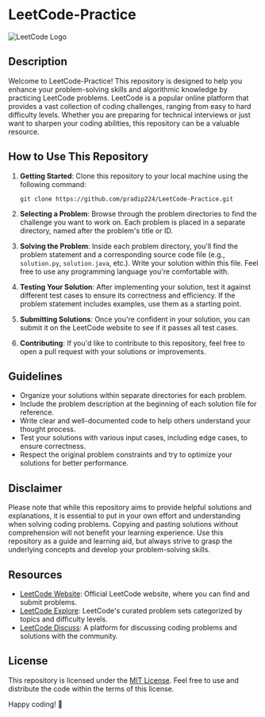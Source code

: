 # LeetCode-Practice

![LeetCode Logo](https://assets.leetcode.com/static_assets/public/webpack_bundles/images/logo-dark.e99485d9b.svg)

## Description

Welcome to LeetCode-Practice! This repository is designed to help you enhance your problem-solving skills and algorithmic knowledge by practicing LeetCode problems. LeetCode is a popular online platform that provides a vast collection of coding challenges, ranging from easy to hard difficulty levels. Whether you are preparing for technical interviews or just want to sharpen your coding abilities, this repository can be a valuable resource.

## How to Use This Repository

1. **Getting Started**: Clone this repository to your local machine using the following command:

   ```
   git clone https://github.com/pradip224/LeetCode-Practice.git
   ```

2. **Selecting a Problem**: Browse through the problem directories to find the challenge you want to work on. Each problem is placed in a separate directory, named after the problem's title or ID.

3. **Solving the Problem**: Inside each problem directory, you'll find the problem statement and a corresponding source code file (e.g., `solution.py`, `solution.java`, etc.). Write your solution within this file. Feel free to use any programming language you're comfortable with.

4. **Testing Your Solution**: After implementing your solution, test it against different test cases to ensure its correctness and efficiency. If the problem statement includes examples, use them as a starting point.

5. **Submitting Solutions**: Once you're confident in your solution, you can submit it on the LeetCode website to see if it passes all test cases.

6. **Contributing**: If you'd like to contribute to this repository, feel free to open a pull request with your solutions or improvements.

## Guidelines

- Organize your solutions within separate directories for each problem.
- Include the problem description at the beginning of each solution file for reference.
- Write clear and well-documented code to help others understand your thought process.
- Test your solutions with various input cases, including edge cases, to ensure correctness.
- Respect the original problem constraints and try to optimize your solutions for better performance.

## Disclaimer

Please note that while this repository aims to provide helpful solutions and explanations, it is essential to put in your own effort and understanding when solving coding problems. Copying and pasting solutions without comprehension will not benefit your learning experience. Use this repository as a guide and learning aid, but always strive to grasp the underlying concepts and develop your problem-solving skills.

## Resources

- [LeetCode Website](https://leetcode.com/): Official LeetCode website, where you can find and submit problems.
- [LeetCode Explore](https://leetcode.com/explore/): LeetCode's curated problem sets categorized by topics and difficulty levels.
- [LeetCode Discuss](https://leetcode.com/discuss/): A platform for discussing coding problems and solutions with the community.

## License

This repository is licensed under the [MIT License](LICENSE). Feel free to use and distribute the code within the terms of this license.

Happy coding! 🚀